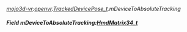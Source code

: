 _[mojo3d-vr](../../modules/mojo3d-vr/mojo3d-vr-module.md):[openvr](openvr:).[TrackedDevicePose\_t](openvr:openvr-trackeddevicepose_t.md).mDeviceToAbsoluteTracking_
##### Field mDeviceToAbsoluteTracking:[HmdMatrix34_t](../../modules/mojo3d-vr/openvr-hmdmatrix34_t.md)
